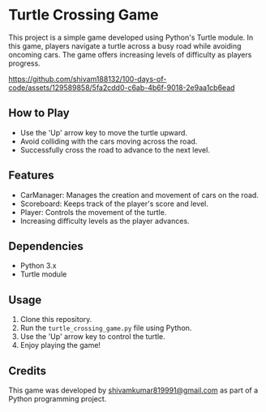 # Turtle Crossing Game

This project is a simple game developed using Python's Turtle module. In this game, players navigate a turtle across a busy road while avoiding oncoming cars. The game offers increasing levels of difficulty as players progress.



https://github.com/shivam188132/100-days-of-code/assets/129589858/5fa2cdd0-c6ab-4b6f-9018-2e9aa1cb6ead


## How to Play

- Use the 'Up' arrow key to move the turtle upward.
- Avoid colliding with the cars moving across the road.
- Successfully cross the road to advance to the next level.

## Features

- CarManager: Manages the creation and movement of cars on the road.
- Scoreboard: Keeps track of the player's score and level.
- Player: Controls the movement of the turtle.
- Increasing difficulty levels as the player advances.

## Dependencies

- Python 3.x
- Turtle module

## Usage

1. Clone this repository.
2. Run the `turtle_crossing_game.py` file using Python.
3. Use the 'Up' arrow key to control the turtle.
4. Enjoy playing the game!

## Credits

This game was developed by shivamkumar819991@gmail.com as part of a Python programming project.


